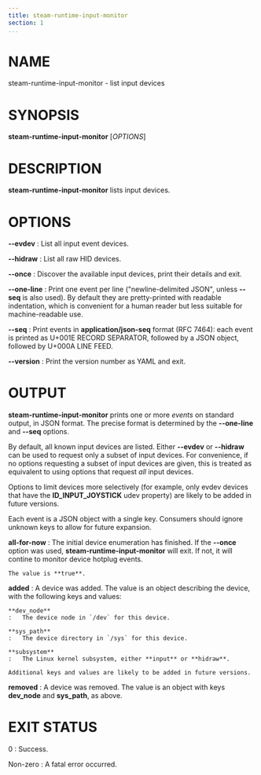 ```yaml
---
title: steam-runtime-input-monitor
section: 1
...
```


# NAME

steam-runtime-input-monitor - list input devices

# SYNOPSIS

**steam-runtime-input-monitor** [*OPTIONS*]

# DESCRIPTION

**steam-runtime-input-monitor** lists input devices.

# OPTIONS

**--evdev**
:   List all input event devices.

**--hidraw**
:   List all raw HID devices.

**--once**
:   Discover the available input devices, print their details and exit.

**--one-line**
:   Print one event per line ("newline-delimited JSON", unless **--seq**
    is also used). By default they are pretty-printed with
    readable indentation, which is convenient for a human reader but
    less suitable for machine-readable use.

**--seq**
:   Print events in **application/json-seq** format (RFC 7464):
    each event is printed as U+001E RECORD SEPARATOR, followed by
    a JSON object, followed by U+000A LINE FEED.

**--version**
:   Print the version number as YAML and exit.

# OUTPUT

**steam-runtime-input-monitor** prints one or more *events* on
standard output, in JSON format. The precise format is determined
by the **--one-line** and **--seq** options.

By default, all known input devices are listed. Either
**--evdev** or **--hidraw** can be used to request only a subset of
input devices. For convenience, if no options requesting a subset of
input devices are given, this is treated as equivalent to using options
that request *all* input devices.

Options to limit devices more selectively (for example, only evdev
devices that have the **ID_INPUT_JOYSTICK** udev property) are likely
to be added in future versions.

Each event is a JSON object with a single key. Consumers should ignore
unknown keys to allow for future expansion.

**all-for-now**
:   The initial device enumeration has finished. If the **--once** option
    was used, **steam-runtime-input-monitor** will exit. If not, it will
    contine to monitor device hotplug events.

    The value is **true**.

**added**
:   A device was added. The value is an object describing the device,
    with the following keys and values:

    **dev_node**
    :   The device node in `/dev` for this device.

    **sys_path**
    :   The device directory in `/sys` for this device.

    **subsystem**
    :   The Linux kernel subsystem, either **input** or **hidraw**.

    Additional keys and values are likely to be added in future versions.

**removed**
:   A device was removed. The value is an object with keys **dev_node**
    and **sys_path**, as above.

# EXIT STATUS

0
:   Success.

Non-zero
:   A fatal error occurred.

<!-- vim:set sw=4 sts=4 et: -->
